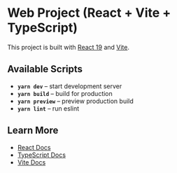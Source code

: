 # Web Project (React + Vite + TypeScript)

This project is built with [React 19](https://react.dev/) and [Vite](https://vitejs.dev/).

## Available Scripts

- **`yarn dev`** – start development server  
- **`yarn build`** – build for production  
- **`yarn preview`** – preview production build  
- **`yarn lint`** – run eslint

## Learn More

- [React Docs](https://react.dev/)  
- [TypeScript Docs](https://www.typescriptlang.org/)  
- [Vite Docs](https://vitejs.dev/)
